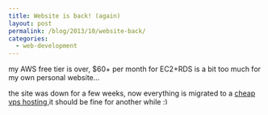 ```yaml
---
title: Website is back! (again)
layout: post
permalink: /blog/2013/10/website-back/
categories:
  - web-development
---
```

my AWS free tier is over, $60+ per month for EC2+RDS is a bit too much for my own personal website&#8230;

the site was down for a few weeks, now everything is migrated to a [cheap vps hosting](http://core.weloveservers.net/aff.php?aff=218),it should be fine for another while <img src="http://i1.wp.com/ycfreeman.com/wp-includes/images/smilies/simple-smile.png?w=660" alt=":)" class="wp-smiley" style="height: 1em; max-height: 1em;" data-recalc-dims="1" />
